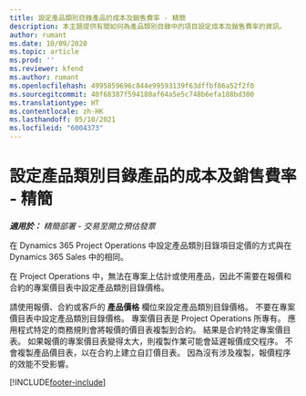 ```yaml
---
title: 設定產品類別目錄產品的成本及銷售費率 - 精簡
description: 本主題提供有關如何為產品類別目錄中的項目設定成本及銷售費率的資訊。
author: rumant
ms.date: 10/09/2020
ms.topic: article
ms.prod: ''
ms.reviewer: kfend
ms.author: rumant
ms.openlocfilehash: 4995859696c844e99593139f63dffbf86a52f2f0
ms.sourcegitcommit: 40f68387f594180af64a5e5c748b6efa188bd300
ms.translationtype: HT
ms.contentlocale: zh-HK
ms.lasthandoff: 05/10/2021
ms.locfileid: "6004373"
---
```

# <a name="set-up-cost-and-sales-rates-for-catalog-products---lite"></a>設定產品類別目錄產品的成本及銷售費率 - 精簡

_**適用於：** 精簡部署 - 交易至開立預估發票_


在 Dynamics 365 Project Operations 中設定產品類別目錄項目定價的方式與在 Dynamics 365 Sales 中的相同。

在 Project Operations 中，無法在專案上估計或使用產品，因此不需要在報價和合約的專案價目表中設定產品類別目錄價格。

請使用報價、合約或客戶的 **產品價格** 欄位來設定產品類別目錄價格。 不要在專案價目表中設定產品類別目錄價格。 專案價目表是 Project Operations 所專有。 應用程式特定的商務規則會將報價的價目表複製到合約。 結果是合約特定專案價目表。 如果報價的專案價目表變得太大，則複製作業可能會延遲報價成交程序。 不會複製產品價目表，以在合約上建立自訂價目表。 因為沒有涉及複製，報價程序的效能不受影響。


[!INCLUDE[footer-include](../../includes/footer-banner.md)]
